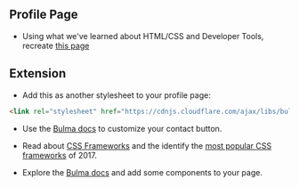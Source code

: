 ## Profile Page

* Using what we've learned about HTML/CSS and Developer Tools, recreate [this page](https://weilandia.github.io/ps-profile-page/)

## Extension
* Add this as another stylesheet to your profile page:
``` HTML
<link rel="stylesheet" href="https://cdnjs.cloudflare.com/ajax/libs/bulma/0.6.1/css/bulma.css">
```

* Use the [Bulma docs](https://bulma.io/documentation/elements/button/) to customize your contact button.

* Read about [CSS Frameworks](https://en.wikipedia.org/wiki/CSS_framework) and the identify the [most popular CSS frameworks](https://three29.com/best-css-frameworks-2017/) of 2017.

* Explore the [Bulma docs](https://bulma.io/documentation/elements/button/) and add some components to your page.
